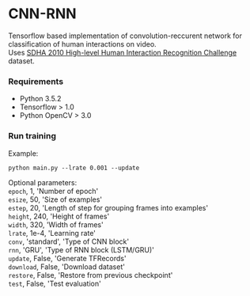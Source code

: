 # CNN-RNN
Tensorflow based implementation of convolution-reccurent network for classification of human interactions on video.
<br>Uses [SDHA 2010 High-level Human Interaction Recognition Challenge](http://cvrc.ece.utexas.edu/SDHA2010/Human_Interaction.html) dataset.

### Requirements

* Python 3.5.2
* Tensorflow > 1.0
* Python OpenCV > 3.0

### Run training
Example:
```
python main.py --lrate 0.001 --update
```
Optional parameters:<br>
`epoch`, 1, 'Number of epoch' <br>
`esize`, 50, 'Size of examples' <br>
`estep`, 20, 'Length of step for grouping frames into examples'<br>
`height`, 240, 'Height of frames'<br>
`width`, 320, 'Width of frames'<br>
`lrate`, 1e-4, 'Learning rate'<br>
`conv`, 'standard', 'Type of CNN block'<br>
`rnn`, 'GRU', 'Type of RNN block (LSTM/GRU)'<br>
`update`, False, 'Generate TFRecords'<br>
`download`, False, 'Download dataset'<br>
`restore`, False, 'Restore from previous checkpoint'<br>
`test`, False, 'Test evaluation'<br>